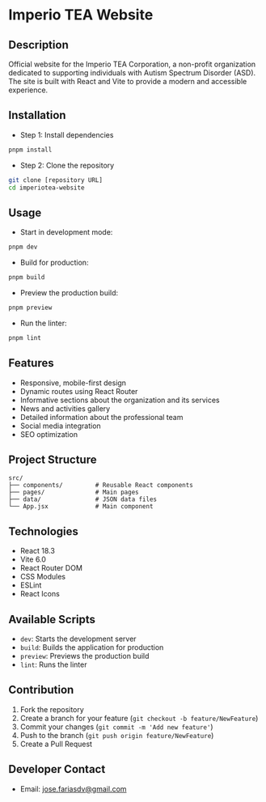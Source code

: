# Imperio TEA Website

## Description

Official website for the Imperio TEA Corporation, a non-profit organization dedicated to supporting individuals with Autism Spectrum Disorder (ASD). The site is built with React and Vite to provide a modern and accessible experience.

## Installation

- Step 1: Install dependencies

```sh
pnpm install
```

- Step 2: Clone the repository

```sh
git clone [repository URL]
cd imperiotea-website
```

## Usage

- Start in development mode:

```sh
pnpm dev
```

- Build for production:

```sh
pnpm build
```

- Preview the production build:

```sh
pnpm preview
```

- Run the linter:

```sh
pnpm lint
```

## Features

- Responsive, mobile-first design
- Dynamic routes using React Router
- Informative sections about the organization and its services
- News and activities gallery
- Detailed information about the professional team
- Social media integration
- SEO optimization

## Project Structure

```
src/
├── components/         # Reusable React components
├── pages/              # Main pages
├── data/               # JSON data files
└── App.jsx             # Main component
```

## Technologies

- React 18.3
- Vite 6.0
- React Router DOM
- CSS Modules
- ESLint
- React Icons

## Available Scripts

- `dev`: Starts the development server
- `build`: Builds the application for production
- `preview`: Previews the production build
- `lint`: Runs the linter

## Contribution

1. Fork the repository
2. Create a branch for your feature (`git checkout -b feature/NewFeature`)
3. Commit your changes (`git commit -m 'Add new feature'`)
4. Push to the branch (`git push origin feature/NewFeature`)
5. Create a Pull Request

## Developer Contact

- Email: jose.fariasdv@gmail.com
